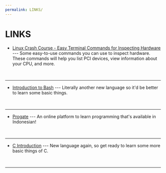 ```yaml
---
permalink: LINKS/
---
```


# LINKS

* [Linux Crash Course - Easy Terminal Commands for Inspecting Hardware](https://youtu.be/oGyJr-iUwt8?si=59V2boc0XfmlFekg) --- 
Some easy-to-use commands you can use to inspect hardware. 
These commands will help you list PCI devices, view information about your CPU, and more.
<br>
<hr>

* [Introduction to Bash](https://cs.lmu.edu/~ray/notes/bash/#:~:text=Bash%2C%20the%20Bourne%2DAgain%20Shell,Command%20line%20editing) ---
Literally another new language so it'd be better to learn some basic things.
<br>
<hr>

* [Progate](https://progate.com/) ---
An online platform to learn programming that's available in Indonesian!
<br>
<hr>

* [C Introduction](https://www.w3schools.com/c/c_intro.php?external_link=true) ---
New language again, so get ready to learn some more basic things of C.
<br>
<hr>
